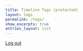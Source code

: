 ```yaml
---
title: Timeline Tags (protected)
layout: tags
permalink: /tags/
show_excerpts: true
entries_layout: list
---
```


<div class="text-center">
  <a href="/?__logout=1" class="btn btn--danger">Log out</a>
</div>

